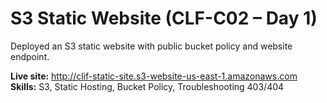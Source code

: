 # S3 Static Website (CLF-C02 – Day 1)
Deployed an S3 static website with public bucket policy and website endpoint.

**Live site:** http://clif-static-site.s3-website-us-east-1.amazonaws.com  
**Skills:** S3, Static Hosting, Bucket Policy, Troubleshooting 403/404
